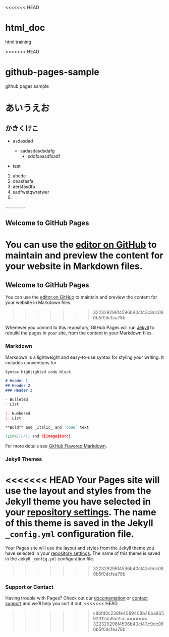 <<<<<<< HEAD
# html_doc
html training


<<<<<<< HEAD
# github-pages-sample
github pages sample

# あいうえお
## かきくけこ

- asdasdad
  - sadasdasdsdafg
    - sddfsaasdfsadf

- test

1. abcde
2. deasfasfa
3. aersfasdfa
4.  sadfwetqwretwer
5.  



=======
## Welcome to GitHub Pages

You can use the [editor on GitHub](https://github.com/atsuhirosoda/github-pages-sample/edit/master/README.md) to maintain and preview the content for your website in Markdown files.
=======
## Welcome to GitHub Pages

You can use the [editor on GitHub](https://github.com/atsuhirosoda/html_doc/edit/master/README.md) to maintain and preview the content for your website in Markdown files.
>>>>>>> 322329296f4596b40cf43c9dc080b5f0dcfea78b

Whenever you commit to this repository, GitHub Pages will run [Jekyll](https://jekyllrb.com/) to rebuild the pages in your site, from the content in your Markdown files.

### Markdown

Markdown is a lightweight and easy-to-use syntax for styling your writing. It includes conventions for

```markdown
Syntax highlighted code block

# Header 1
## Header 2
### Header 3

- Bulleted
- List

1. Numbered
2. List

**Bold** and _Italic_ and `Code` text

[Link](url) and ![Image](src)
```

For more details see [GitHub Flavored Markdown](https://guides.github.com/features/mastering-markdown/).

### Jekyll Themes

<<<<<<< HEAD
Your Pages site will use the layout and styles from the Jekyll theme you have selected in your [repository settings](https://github.com/atsuhirosoda/github-pages-sample/settings). The name of this theme is saved in the Jekyll `_config.yml` configuration file.
=======
Your Pages site will use the layout and styles from the Jekyll theme you have selected in your [repository settings](https://github.com/atsuhirosoda/html_doc/settings). The name of this theme is saved in the Jekyll `_config.yml` configuration file.
>>>>>>> 322329296f4596b40cf43c9dc080b5f0dcfea78b

### Support or Contact

Having trouble with Pages? Check out our [documentation](https://help.github.com/categories/github-pages-basics/) or [contact support](https://github.com/contact) and we’ll help you sort it out.
<<<<<<< HEAD
>>>>>>> c8bfd0c238fe4089408b48ba86592312da9ae1cc
=======
>>>>>>> 322329296f4596b40cf43c9dc080b5f0dcfea78b
